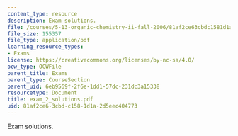 ```yaml
---
content_type: resource
description: Exam solutions.
file: /courses/5-13-organic-chemistry-ii-fall-2006/81af2ce63cbdc1581d1a2d5eec404773_exam_2_solutions.pdf
file_size: 155357
file_type: application/pdf
learning_resource_types:
- Exams
license: https://creativecommons.org/licenses/by-nc-sa/4.0/
ocw_type: OCWFile
parent_title: Exams
parent_type: CourseSection
parent_uid: 6eb9569f-2f6e-1dd1-57dc-231dc3a15338
resourcetype: Document
title: exam_2_solutions.pdf
uid: 81af2ce6-3cbd-c158-1d1a-2d5eec404773
---
```

Exam solutions.